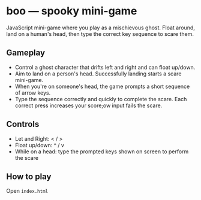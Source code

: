 # boo — spooky mini-game

JavaScript mini-game where you play as a mischievous ghost. Float around, land on a human's head, then type the correct key sequence to scare them.


## Gameplay
- Control a ghost character that drifts left and right and can float up/down.
- Aim to land on a person's head. Successfully landing starts a scare mini-game.
- When you're on someone's head, the game prompts a short sequence of arrow keys.
- Type the sequence correctly and quickly to complete the scare. Each correct press increases your score;ow input fails the scare.

## Controls
- Let and Right: < / >
- Float up/down: ^ / v
- While on a head: type the prompted keys shown on screen to perform the scare

## How to play
Open `index.html`
